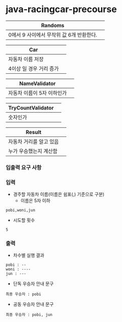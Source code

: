 # java-racingcar-precourse


| **Randoms** |  |
| --- | --- |
|  0에서 9 사이에서 무작위 값 6개 반환한다. |  |

| **Car** |  |
| --- | --- |
| 자동차 이름 저장 |  |
| 4이상 일 경우 거리 증가 |  |

| **NameValidator** |  |
| --- | --- |
| 자동차 이름이 5자 이하인가 |  |

| **TryCountValidator** |  |
| --- | --- |
| 숫자인가 |  |

| **Result** |  |
| --- | --- |
| 자동차 거리를 알고 있음 |  |
| 누가 우승했는지 계산함 |  |

### **입출력 요구 사항**

### **입력**

- 경주할 자동차 이름(이름은 쉼표(,) 기준으로 구분)
    - 이름은 5자 이하

```
pobi,woni,jun
```

- 시도할 횟수

```
5
```

### **출력**

- 차수별 실행 결과

```
pobi : --
woni : ----
jun : ---
```

- 단독 우승자 안내 문구

```
최종 우승자 : pobi
```

- 공동 우승자 안내 문구

```
최종 우승자 : pobi, jun
```
